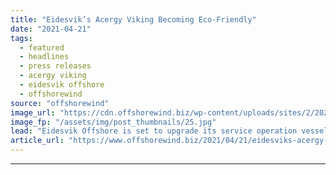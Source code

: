 ```yaml
---
title: "Eidesvik’s Acergy Viking Becoming Eco-Friendly"
date: "2021-04-21"
tags: 
  - featured
  - headlines
  - press releases
  - acergy viking
  - eidesvik offshore
  - offshorewind
source: "offshorewind"
image_url: "https://cdn.offshorewind.biz/wp-content/uploads/sites/2/2021/04/21090507/Eidesviks-Acergy-Viking-Becoming-Eco-Friendly.jpg"
image_fp: "/assets/img/post_thumbnails/25.jpg"
lead: "Eidesvik Offshore is set to upgrade its service operation vessel (SOV) Acergy Viking as"
article_url: "https://www.offshorewind.biz/2021/04/21/eidesviks-acergy-viking-becoming-eco-friendly/"
---
```


---
